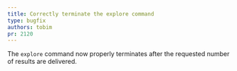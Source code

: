 ```yaml
---
title: Correctly terminate the explore command
type: bugfix
authors: tobim
pr: 2120
---
```


The `explore` command now properly terminates after the requested number of
results are delivered.
